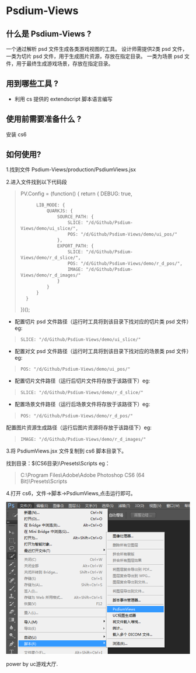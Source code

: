 ﻿Psdium-Views
============

## 什么是 Psdium-Views ?

一个通过解析 psd 文件生成各类游戏视图的工具。
设计师需提供2类 psd 文件，
一类为切片 psd 文件，用于生成图片资源，存放在指定目录。
一类为场景 psd 文件，用于最终生成游戏场景，存放在指定目录。

## 用到哪些工具 ?

+ 利用 cs 提供的 extendscript 脚本语言编写

## 使用前需要准备什么 ?

安装 cs6

## 如何使用?

1.找到文件 Psdium-Views/production/PsdiumViews.jsx

2.进入文件找到以下代码段

>	PV.Config = (function() {
>	    return {
>	        DEBUG: true,
>	
>	        LIB_MODE: {
>	        	QUARKJS: {
>	                SOURCE_PATH: {
>	                    SLICE: "/d/Github/Psdium-Views/demo/ui_slice/",
>	                    POS: "/d/Github/Psdium-Views/demo/ui_pos/"
>	                },
>	                EXPORT_PATH: {
>	                    SLICE: "/d/Github/Psdium-Views/demo/r_d_slice/",
>	                    POS: "/d/Github/Psdium-Views/demo/r_d_pos/",
>	                    IMAGE: "/d/Github/Psdium-Views/demo/r_d_images/"
>	                }
>	            }
>	        }
>	    }
>	})();

+ 配置切片 psd 文件路径（运行时工具将到该目录下找对应的切片类 psd 文件）eg:
>     SLICE: "/d/Github/Psdium-Views/demo/ui_slice/"

+ 配置对文 psd 文件路径（运行时工具将到该目录下找对应的场景类 psd 文件）eg:
>     POS: "/d/Github/Psdium-Views/demo/ui_pos/"

+ 配置切片文件路径（运行后切片文件将存放于该路径下）eg:
>     SLICE: "/d/Github/Psdium-Views/demo/r_d_slice/"

+ 配置场景文件路径（运行后场景文件将存放于该路径下）eg:
>     POS: "/d/Github/Psdium-Views/demo/r_d_pos/"

配置图片资源生成路径（运行后图片资源将存放于该路径下）eg:
>     IMAGE: "/d/Github/Psdium-Views/demo/r_d_images/"

3.将 PsdiumViews.jsx 文件复制到 cs6 脚本目录下。

找到目录：$(CS6目录)\Presets\Scripts  eg：

>    C:\Program Files\Adobe\Adobe Photoshop CS6 (64 Bit)\Presets\Scripts

4.打开 cs6，文件->脚本->PsdiumViews,点击运行即可。

![alt text](./demo.png "Title")

power by uc游戏大厅.